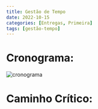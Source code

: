```yaml
---
title: Gestão de Tempo
date: 2022-10-15
categories: [Entregas, Primeira]
tags: [gestão-tempo]
---
```


# Cronograma:

![cronograma](~./assets/img/tarefas/cronograma.png)

# Caminho Crítico: